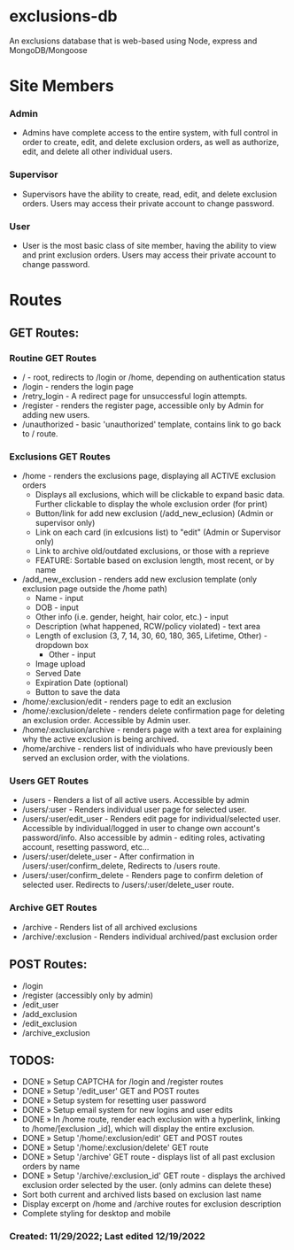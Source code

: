 # exclusions-db

An exclusions database that is web-based using Node, express and MongoDB/Mongoose


# Site Members

### Admin
- Admins have complete access to the entire system, with full control in order to create, edit,
  and delete exclusion orders, as well as authorize, edit, and delete all other individual
  users.

### Supervisor
- Supervisors have the ability to create, read, edit, and delete exclusion
  orders. Users may access their private account to change password.

### User
- User is the most basic class of site member, having the ability to view and
  print exclusion orders. Users may access their private account to change password.

# Routes

## GET Routes:

### Routine GET Routes
- / - root, redirects to /login or /home, depending on authentication status
- /login - renders the login page
- /retry_login - A redirect page for unsuccessful login attempts.
- /register - renders the register page, accessible only by Admin for adding new users.
- /unauthorized - basic 'unauthorized' template, contains link to go back to / route.

### Exclusions GET Routes
- /home - renders the exclusions page, displaying all ACTIVE exclusion orders
  - Displays all exclusions, which will be clickable to expand basic data.
    Further clickable to display the whole exclusion order (for print)
  - Button/link for add new exclusion (/add_new_eclusion) (Admin or supervisor only)
  - Link on each card (in exlcusions list) to "edit" (Admin or Supervisor only)
  - Link to archive old/outdated exclusions, or those with a reprieve
  - FEATURE: Sortable based on exclusion length, most recent, or by name
- /add_new_exclusion - renders add new exclusion template (only exclusion page
  outside the /home path)
  - Name - input
  - DOB - input
  - Other info (i.e. gender, height, hair color, etc.) - input
  - Description (what happened, RCW/policy violated) - text area
  - Length of exclusion (3, 7, 14, 30, 60, 180, 365, Lifetime, Other) - dropdown box
    - Other - input
  - Image upload
  - Served Date
  - Expiration Date (optional)
  - Button to save the data
- /home/:exclusion/edit - renders page to edit an exclusion
- /home/:exclusion/delete - renders delete confirmation page for deleting an
  exclusion order. Accessible by Admin user.
- /home/:exclusion/archive - renders page with a text area for explaining why the
  active exclusion is being archived.
- /home/archive - renders list of individuals who have previously been served an
  exclusion order, with the violations.

### Users GET Routes
- /users - Renders a list of all active users. Accessible by admin
- /users/:user - Renders individual user page for selected user.
- /users/:user/edit_user - Renders edit page for individual/selected user. Accessible by individual/logged
  in user to change own account's password/info. Also accessible by admin -
  editing roles, activating account, resetting password, etc...
- /users/:user/delete_user - After confirmation in /users/:user/confirm_delete,
  Redirects to /users route. 
- /users/:user/confirm_delete - Renders page to confirm deletion of selected
  user. Redirects to /users/:user/delete_user route.

### Archive GET Routes
- /archive - Renders list of all archived exclusions
- /archive/:exclusion - Renders individual archived/past exclusion order

## POST Routes:

- /login
- /register (accessibly only by admin)
- /edit_user
- /add_exclusion
- /edit_exclusion
- /archive_exclusion

## TODOS:

- DONE » Setup CAPTCHA for /login and /register routes
- DONE » Setup '/edit_user' GET and POST routes
- DONE » Setup system for resetting user password
- DONE » Setup email system for new logins and user edits
- DONE » In /home route, render each exclusion with a hyperlink, linking to
  /home/[exclusion _id], which will display the entire exclusion.
- DONE » Setup '/home/:exclusion/edit' GET and POST routes
- DONE » Setup '/home/:exclusion/delete' GET route
- DONE » Setup '/archive' GET route - displays list of all past exclusion orders
  by name
- DONE » Setup '/archive/:exclusion_id' GET route - displays the archived exclusion
  order selected by the user. (only admins can delete these)
- Sort both current and archived lists based on exclusion last name
- Display excerpt on /home and /archive routes for exclusion description
- Complete styling for desktop and mobile

### Created: 11/29/2022; Last edited 12/19/2022
